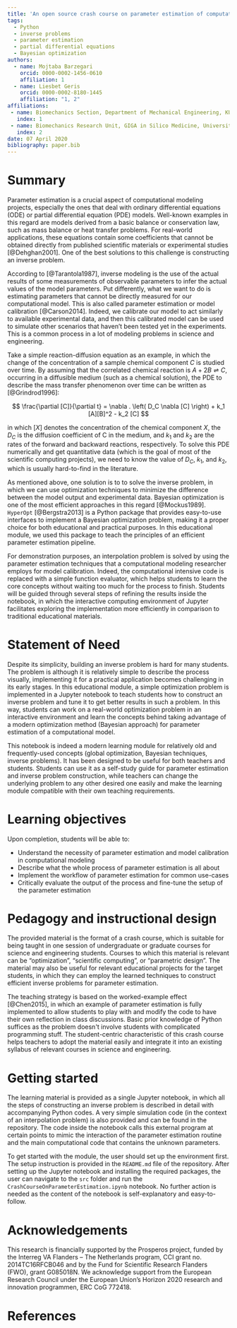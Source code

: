 ```yaml
---
title: 'An open source crash course on parameter estimation of computational models using a Bayesian optimization approach'
tags:
  - Python
  - inverse problems
  - parameter estimation
  - partial differential equations
  - Bayesian optimization
authors:
  - name: Mojtaba Barzegari
    orcid: 0000-0002-1456-0610
    affiliation: 1
  - name: Liesbet Geris
    orcid: 0000-0002-8180-1445
    affiliation: "1, 2"
affiliations:
 - name: Biomechanics Section, Department of Mechanical Engineering, KU Leuven, Belgium
   index: 1
 - name: Biomechanics Research Unit, GIGA in Silico Medicine, University of Liège, Belgium
   index: 2
date: 07 April 2020
bibliography: paper.bib
---
```


# Summary

Parameter estimation is a crucial aspect of computational modeling projects, especially the ones that deal with ordinary differential equations (ODE) or partial differential equation (PDE) models. Well-known examples in this regard are models derived from a basic balance or conservation law, such as mass balance or heat transfer problems. For real-world applications, these equations contain some coefficients that cannot be obtained directly from published scientific materials or experimental studies [@Dehghan2001]. One of the best solutions to this challenge is constructing an inverse problem.

According to [@Tarantola1987], inverse modeling is the use of the actual results of some measurements of observable parameters to infer the actual values of the model parameters. Put differently, what we want to do is estimating parameters that cannot be directly measured for our computational model. This is also called parameter estimation or model calibration [@Carson2014]. Indeed, we calibrate our model to act similarly to available experimental data, and then this calibrated model can be used to simulate other scenarios that haven’t been tested yet in the experiments. This is a common process in a lot of modeling problems in science and engineering.

Take a simple reaction-diffusion equation as an example, in which the change of the concentration of a sample chemical component $C$ is studied over time. By assuming that the correlated chemical reaction is $A + 2B \rightleftharpoons C$, occurring in a diffusible medium (such as a chemical solution), the PDE to describe the mass transfer phenomenon over time can be written as [@Grindrod1996]:

$$ \frac{\partial [C]}{\partial t} = \nabla . \left( D_C \nabla [C] \right) + k_1 [A][B]^2 - k_2 [C] $$

in which $[X]$ denotes the concentration of the chemical component $X$, the $D_C$ is the diffusion coefficient of C in the medium, and $k_1$ and $k_2$ are the rates of the forward and backward reactions, respectively. To solve this PDE numerically and get quantitative data (which is the goal of most of the scientific computing projects), we need to know the value of $D_C$, $k_1$, and $k_2$, which is usually hard-to-find in the literature.

As mentioned above, one solution is to to solve the inverse problem, in which we can use optimization techniques to minimize the difference between the model output and experimental data. Bayesian optimization is one of the most efficient approaches in this regard [@Mockus1989]. `HyperOpt` [@Bergstra2013] is a Python package that provides easy-to-use interfaces to implement a Bayesian optimization problem, making it a proper choice for both educational and practical purposes. In this educational module, we used this package to teach the principles of an efficient parameter estimation pipeline.

For demonstration purposes, an interpolation problem is solved by using the parameter estimation techniques that a computational modeling researcher employs for model calibration. Indeed, the computational intensive code is replaced with a simple function evaluator, which helps students to learn the core concepts without waiting too much for the process to finish. Students will be guided through several steps of refining the results inside the notebook, in which the interactive computing environment of Jupyter facilitates exploring the implementation more efficiently in comparison to traditional educational materials.

# Statement of Need

Despite its simplicity, building an inverse problem is hard for many students. The problem is although it is relatively simple to describe the process visually, implementing it for a practical application becomes challenging in its early stages. In this educational module, a simple optimization problem is implemented in a Jupyter notebook to teach students how to construct an inverse problem and tune it to get better results in such a problem. In this way, students can work on a real-world optimization problem in an interactive environment and learn the concepts behind taking advantage of a modern optimization method (Bayesian approach) for parameter estimation of a computational model.

This notebook is indeed a modern learning module for relatively old and frequently-used concepts (global optimization, Bayesian techniques, inverse problems). It has been designed to be useful for both teachers and students. Students can use it as a self-study guide for parameter estimation and inverse problem construction, while teachers can change the underlying problem to any other desired one easily and make the learning module compatible with their own teaching requirements.

# Learning objectives

Upon completion, students will be able to:

* Understand the necessity of parameter estimation and model calibration in computational modeling
* Describe what the whole process of parameter estimation is all about
* Implement the workflow of parameter estimation for common use-cases
* Critically evaluate the output of the process and fine-tune the setup of the parameter estimation

# Pedagogy and instructional design

The provided material is the format of a crash course, which is suitable for being taught in one session of undergraduate or graduate courses for science and engineering students. Courses to which this material is relevant can be “optimization”, “scientific computing”, or “parametric design”. The material may also be useful for relevant educational projects for the target students, in which they can employ the learned techniques to construct efficient inverse problems for parameter estimation.

The teaching strategy is based on the worked-example effect [@Chen2015], in which an example of parameter estimation is fully implemented to allow students to play with and modify the code to have their own reflection in class discussions. Basic prior knowledge of Python suffices as the problem doesn't involve students with complicated programming stuff. The student-centric characteristic of this crash course helps teachers to adopt the material easily and integrate it into an existing syllabus of relevant courses in science and engineering.

# Getting started

The learning material is provided as a single Jupyter notebook, in which all the steps of constructing an inverse problem is described in detail with accompanying Python codes. A very simple simulation code (in the context of an interpolation problem) is also provided and can be found in the repository. The code inside the notebook calls this external program at certain points to mimic the interaction of the parameter estimation routine and the main computational code that contains the unknown parameters.

To get started with the module, the user should set up the environment first. The setup instruction is provided in the `README.md` file of the repository. After setting up the Jupyter notebook and installing the required packages, the user can navigate to the `src` folder and run the `CrashCourseOnParameterEstimation.ipynb` notebook. No further action is needed as the content of the notebook is self-explanatory and easy-to-follow.

# Acknowledgements

This research is financially supported by the Prosperos project, funded by the Interreg VA Flanders – The Netherlands program, CCI grant no. 2014TC16RFCB046 and by the Fund for Scientific Research Flanders (FWO), grant G085018N. We acknowledge support from the European Research Council under the European Union’s Horizon 2020 research and innovation programmen, ERC CoG 772418.

# References
